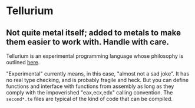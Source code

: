 # Tellurium
## Not quite metal itself; added to metals to make them easier to work with. Handle with care.

Tellurium is an experimental programming language whose philosophy is outlined [here](http://scrivulet.com/projects/tellurium.html).

"Experimental" currently means, in this case, "almost not a sad joke". It has no real type checking, and is probably fragile and heck. But you can define functions and interface with functions from assembly as long as they comply with the impoverished "eax,ecx,edx" calling convention. The `second*.te` files are typical of the kind of code that can be compiled.
